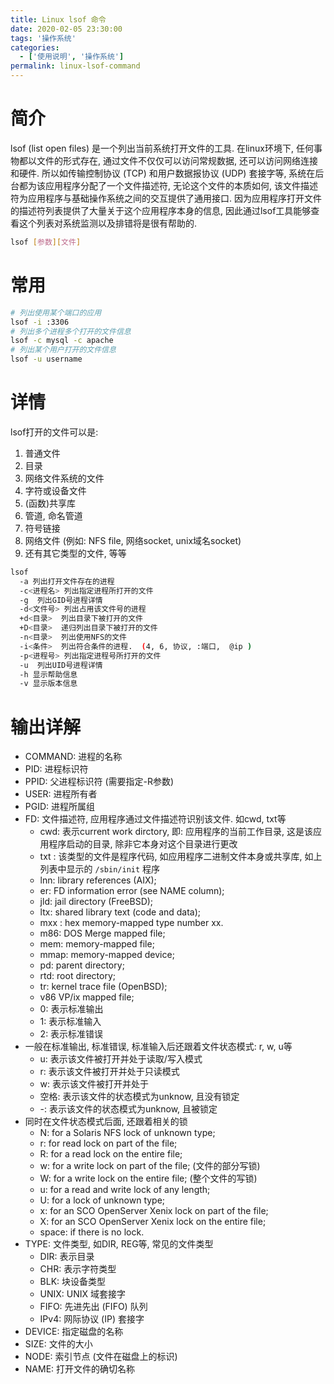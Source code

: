 ```yaml
---
title: Linux lsof 命令
date: 2020-02-05 23:30:00
tags: '操作系统'
categories:
  - ['使用说明', '操作系统']
permalink: linux-lsof-command
---
```


# 简介

lsof (list open files) 是一个列出当前系统打开文件的工具. 在linux环境下, 任何事物都以文件的形式存在, 通过文件不仅仅可以访问常规数据, 还可以访问网络连接和硬件. 所以如传输控制协议 (TCP) 和用户数据报协议 (UDP) 套接字等, 系统在后台都为该应用程序分配了一个文件描述符, 无论这个文件的本质如何, 该文件描述符为应用程序与基础操作系统之间的交互提供了通用接口. 因为应用程序打开文件的描述符列表提供了大量关于这个应用程序本身的信息, 因此通过lsof工具能够查看这个列表对系统监测以及排错将是很有帮助的. 

```sh
lsof [参数][文件]
```

# 常用

```sh
# 列出使用某个端口的应用
lsof -i :3306
# 列出多个进程多个打开的文件信息
lsof -c mysql -c apache
# 列出某个用户打开的文件信息
lsof -u username
```

<!-- more -->

# 详情

lsof打开的文件可以是: 

1. 普通文件
2. 目录
3. 网络文件系统的文件
4. 字符或设备文件
5. (函数)共享库
6. 管道, 命名管道
7. 符号链接
8. 网络文件 (例如: NFS file, 网络socket, unix域名socket) 
9. 还有其它类型的文件, 等等

```sh
lsof
  -a 列出打开文件存在的进程
  -c<进程名> 列出指定进程所打开的文件
  -g  列出GID号进程详情
  -d<文件号> 列出占用该文件号的进程
  +d<目录>  列出目录下被打开的文件
  +D<目录>  递归列出目录下被打开的文件
  -n<目录>  列出使用NFS的文件
  -i<条件>  列出符合条件的进程.  (4, 6, 协议, :端口,  @ip ) 
  -p<进程号> 列出指定进程号所打开的文件
  -u  列出UID号进程详情
  -h 显示帮助信息
  -v 显示版本信息
```

# 输出详解

- COMMAND: 进程的名称
- PID: 进程标识符
- PPID: 父进程标识符 (需要指定-R参数) 
- USER: 进程所有者
- PGID: 进程所属组
- FD: 文件描述符, 应用程序通过文件描述符识别该文件. 如cwd, txt等
  - cwd: 表示current work dirctory, 即: 应用程序的当前工作目录, 这是该应用程序启动的目录, 除非它本身对这个目录进行更改
  - txt : 该类型的文件是程序代码, 如应用程序二进制文件本身或共享库, 如上列表中显示的 `/sbin/init` 程序
  - lnn: library references (AIX);
  - er: FD information error (see NAME column);
  - jld: jail directory (FreeBSD);
  - ltx: shared library text (code and data);
  - mxx : hex memory-mapped type number xx.
  - m86: DOS Merge mapped file;
  - mem: memory-mapped file;
  - mmap: memory-mapped device;
  - pd: parent directory;
  - rtd: root directory;
  - tr: kernel trace file (OpenBSD);
  - v86  VP/ix mapped file;
  - 0: 表示标准输出
  - 1: 表示标准输入
  - 2: 表示标准错误
- 一般在标准输出, 标准错误, 标准输入后还跟着文件状态模式: r, w, u等
  - u: 表示该文件被打开并处于读取/写入模式
  - r: 表示该文件被打开并处于只读模式
  - w: 表示该文件被打开并处于
  - 空格: 表示该文件的状态模式为unknow, 且没有锁定
  - -: 表示该文件的状态模式为unknow, 且被锁定
- 同时在文件状态模式后面, 还跟着相关的锁
  - N: for a Solaris NFS lock of unknown type;
  - r: for read lock on part of the file;
  - R: for a read lock on the entire file;
  - w: for a write lock on part of the file; (文件的部分写锁) 
  - W: for a write lock on the entire file; (整个文件的写锁) 
  - u: for a read and write lock of any length;
  - U: for a lock of unknown type;
  - x: for an SCO OpenServer Xenix lock on part      of the file;
  - X: for an SCO OpenServer Xenix lock on the      entire file;
  - space: if there is no lock.
- TYPE: 文件类型, 如DIR, REG等, 常见的文件类型
  - DIR: 表示目录
  - CHR: 表示字符类型
  - BLK: 块设备类型
  - UNIX:  UNIX 域套接字
  - FIFO: 先进先出 (FIFO) 队列
  - IPv4: 网际协议 (IP) 套接字
- DEVICE: 指定磁盘的名称
- SIZE: 文件的大小
- NODE: 索引节点 (文件在磁盘上的标识) 
- NAME: 打开文件的确切名称
